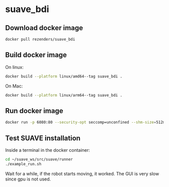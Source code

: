 # suave_bdi

## Download docker image

```bash
docker pull rezenders/suave_bdi
```

## Build docker image

On linux:
```bash
docker build --platform linux/amd64--tag suave_bdi .
```

On Mac:
```bash
docker build --platform linux/arm64--tag suave_bdi .
```

## Run docker image

```bash
docker run -p 6080:80 --security-opt seccomp=unconfined --shm-size=512m suave_bdi
```

## Test SUAVE installation

Inside a terminal in the docker container:

```bash
cd ~/suave_ws/src/suave/runner
./example_run.sh
```

Wait for a while, if the robot starts moving, it worked. The GUI is very slow since gpu is not used.
